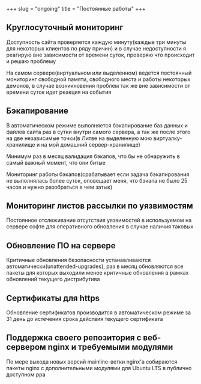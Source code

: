 +++
slug = "ongoing"
title = "Постоянные работы"
+++

## Круглосуточный мониторинг

Доступность сайта проверяется каждую минуту(каждые три минуты для некоторых клиентов по ряду причин) и в случае недоступности я реагирую вне зависимости от времени суток, проверяю что происходит и решаю проблему

На самом сервере(виртуальном или выделенном) ведется постоянный мониторинг свободной памяти, свободного места и работы некоторых демонов, в случае возникновения проблем так же вне зависимости от времени суток идет реакция на события

## Бэкапирование

В автоматическом режиме выполняется бэкапирование баз данных и файлов сайта раз в сутки внутри самого сервера, а так же после этого на две независимые точки(в Литве на выделенную мою виртуалку-хранилище и на мой домашний сервер-хранилище)

Минимум раз в месяц валидация бэкапов, что бы не обнаружить в самый важный момент, что они битые

Мониторинг работы бэкапов(срабатывает если задача бэкапирования не выполнялась более суток, оповещает меня, что бэкапа не было 25 часов и нужно разобраться в чем затык)

## Мониторинг листов рассылки по уязвимостям

Постоянное отслеживание отсутствия уязвимостей в используемом на сервере софте для оперативного обновления в случае наличия таковых

## Обновление ПО на сервере

Критичные обновления безопасности устанавливаются автоматически(unattended-upgrades), раз в месяц обновляются все пакеты для которых выходили менее критичные обновления в рамках обновлений текущего дистрибутива

## Сертификаты для https

Обновление сертификатов производится в автоматическом режиме за 31 день до истечения срока действия текущего сертификата

## Поддержка своего репозитория с веб-сервером nginx и требуемыми модулями

По мере выхода новых версий mainline-ветки nginx'а собираются пакеты nginx с дополнительными модулями для Ubuntu LTS в публично доступном ppa
